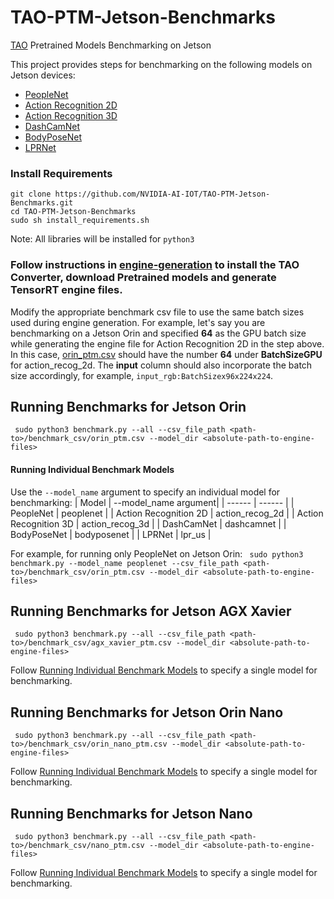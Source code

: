 # TAO-PTM-Jetson-Benchmarks
[TAO](https://developer.nvidia.com/tao-toolkit) Pretrained Models Benchmarking on Jetson

This project provides steps for benchmarking on the following models on Jetson devices:
- [PeopleNet](https://catalog.ngc.nvidia.com/orgs/nvidia/teams/tao/models/peoplenet)
- [Action Recognition 2D](https://catalog.ngc.nvidia.com/orgs/nvidia/teams/tao/models/actionrecognitionnet)
- [Action Recognition 3D](https://catalog.ngc.nvidia.com/orgs/nvidia/teams/tao/models/actionrecognitionnet)
- [DashCamNet](https://catalog.ngc.nvidia.com/orgs/nvidia/teams/tao/models/dashcamnet)
- [BodyPoseNet](https://catalog.ngc.nvidia.com/orgs/nvidia/teams/tao/models/bodyposenet)
- [LPRNet](https://catalog.ngc.nvidia.com/orgs/nvidia/teams/tao/models/lprnet)

### Install Requirements
```
git clone https://github.com/NVIDIA-AI-IOT/TAO-PTM-Jetson-Benchmarks.git
cd TAO-PTM-Jetson-Benchmarks 
sudo sh install_requirements.sh
```
Note: All libraries will be installed for ```python3```

### Follow instructions in [engine-generation](https://github.com/NVIDIA-AI-IOT/TAO-PTM-Jetson-Benchmarks/blob/main/docs/engine-generation.md) to install the TAO Converter, download Pretrained models and generate TensorRT engine files. 

Modify the appropriate benchmark csv file to use the same batch sizes used during engine generation. For example, let's say you are benchmarking on a Jetson Orin and specified **64** as the GPU batch size while generating the engine file for Action Recognition 2D in the step above. In this case, [orin_ptm.csv](https://github.com/NVIDIA-AI-IOT/TAO-PTM-Jetson-Benchmarks/blob/main/benchmark_csv/orin_ptm.csv) should have the number **64** under **BatchSizeGPU** for action_recog_2d. The **input** column should also incorporate the batch size accordingly, for example, `input_rgb:BatchSizex96x224x224`. 

## Running Benchmarks for Jetson Orin

``` sudo python3 benchmark.py --all --csv_file_path <path-to>/benchmark_csv/orin_ptm.csv --model_dir <absolute-path-to-engine-files>```  <br /> 

#### Running Individual Benchmark Models

Use the `--model_name` argument to specify an individual model for benchmarking:
| Model | --model_name argument|
| ------ | ------ |
|  PeopleNet      |    peoplenet    |
|  Action Recognition 2D      |   action_recog_2d     |
|  Action Recognition 3D      |   action_recog_3d     |
|  DashCamNet      |   dashcamnet     |
|  BodyPoseNet      |    bodyposenet    |
|  LPRNet      |    lpr_us    |

For example, for running only PeopleNet on Jetson Orin:
``` sudo python3 benchmark.py --model_name peoplenet --csv_file_path <path-to>/benchmark_csv/orin_ptm.csv --model_dir <absolute-path-to-engine-files>```  <br />

## Running Benchmarks for Jetson AGX Xavier

``` sudo python3 benchmark.py --all --csv_file_path <path-to>/benchmark_csv/agx_xavier_ptm.csv --model_dir <absolute-path-to-engine-files>```

Follow [Running Individual Benchmark Models](https://github.com/NVIDIA-AI-IOT/TAO-PTM-Jetson-Benchmarks#running-individual-benchmark-models) to specify a single model for benchmarking.

## Running Benchmarks for Jetson Orin Nano

``` sudo python3 benchmark.py --all --csv_file_path <path-to>/benchmark_csv/orin_nano_ptm.csv --model_dir <absolute-path-to-engine-files>```

Follow [Running Individual Benchmark Models](https://github.com/NVIDIA-AI-IOT/TAO-PTM-Jetson-Benchmarks#running-individual-benchmark-models) to specify a single model for benchmarking.

## Running Benchmarks for Jetson Nano

``` sudo python3 benchmark.py --all --csv_file_path <path-to>/benchmark_csv/nano_ptm.csv --model_dir <absolute-path-to-engine-files>```

Follow [Running Individual Benchmark Models](https://github.com/NVIDIA-AI-IOT/TAO-PTM-Jetson-Benchmarks#running-individual-benchmark-models) to specify a single model for benchmarking.

